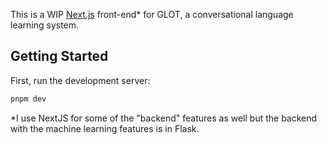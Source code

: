 This is a WIP [Next.js](https://nextjs.org/) front-end* for GLOT, a conversational language learning system.


## Getting Started

First, run the development server:

```bash
pnpm dev
```

*I use NextJS for some of the "backend" features as well but the backend with the machine learning features is in Flask.
